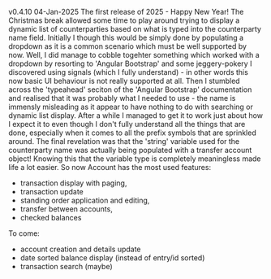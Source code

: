 v0.4.10 04-Jan-2025 The first release of 2025 - Happy New Year! The Christmas break allowed some time to play around trying 
to display a dynamic list of counterparties based on what is typed into the counterparty name field. Initially I though this
would be simply done by populating a dropdown as it is a common scenario which must be well supported by now. Well, I did manage to 
cobble togehter something which worked with a dropdown by resorting to 'Angular Bootstrap' and some jeggery-pokery I discovered
using signals (which I fully understand) - in other words this now basic UI behaviour is not really supported at all. Then I 
stumbled across the 'typeahead' seciton of the 'Angular Bootstrap' documentation and realised that it was probably what I needed to 
use - the name is immensly misleading as it appear to have nothing to do with searching or dynamic list display. After a while I
managed to get it to work just about how I expect it to even though I don't fully understand all the things that are done, 
especially when it comes to all the prefix symbols that are sprinkled around. The final revelation was that the 'string' variable 
used for the counterparty name was actually being populated with a transfer account object! Knowing this that the variable type
is completely meaningless made life a lot easier.
So now Account has the most used features: 
   - transaction display with paging,
   - transaction update 
   - standing order application and editing,
   - transfer between accounts,
   - checked balances
 
 To come:
  - account creation and details update
  - date sorted balance display (instead of entry/id sorted)
  - transaction search (maybe)
